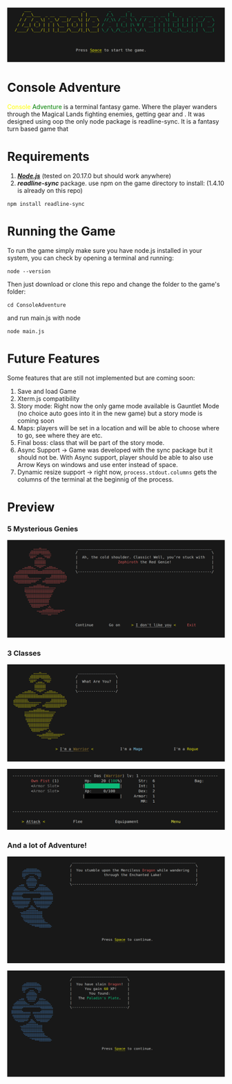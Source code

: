 ![Alt text](./Assets//Logo.png)

# Console Adventure

<span style="color:Yellow">Console</span> <span style="color:Green">Adventure</span> is a terminal fantasy game. Where 
the player wanders through the Magical Lands fighting enemies, getting gear and .
It was designed using oop the only node package is readline-sync. It is a fantasy turn based game that 

# Requirements

1. ***[Node.js](https://nodejs.org/pt)*** (tested on 20.17.0 but should work anywhere)
2. ***readline-sync*** package. use npm on the game directory to install: (1.4.10 is already on this repo)
```shell
npm install readline-sync
```

# Running the Game
To run the game simply make sure you have node.js installed in your system, you can check by opening a terminal and running:

```shell
node --version
``` 

Then just download or clone this repo and change the folder to the game's folder:
```shell
cd ConsoleAdventure
```
and run main.js with node
```shell
node main.js
```

# Future Features

Some features that are still not implemented but are coming soon:
1. Save and load Game
2. Xterm.js compatibility
3. Story mode: Right now the only game mode available is Gauntlet Mode (no choice auto goes into it in the new game) but a story mode is coming soon
4. Maps: players will be set in a location and will be able to choose where to go, see where they are etc.
5. Final boss: class that will be part of the story mode.
6. Async Support -> Game was developed with the sync package but it should not be. With Async support, player should be able to also use Arrow Keys on windows and use enter instead of space.
7. Dynamic resize support -> right now, ```process.stdout.columns``` gets the columns of the terminal at the beginnig of the process.

# Preview

### 5 Mysterious Genies
![Alt text](./Assets//Genies.png)

### 3 Classes

![Alt text](./Assets//Classes.png)


![Alt text](./Assets//Warrior.png)

### And a lot of Adventure!
![Alt text](./Assets//Adventure2.png)

![Alt text](./Assets//Slain2.png)
